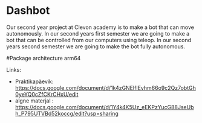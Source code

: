 # Dashbot 
Our second year project at Clevon academy is to make a bot that can move autonomously.
In our second years first semester we are going to make a bot that can be controlled from our computers using teleop.
In our second years second semester we are going to make the bot fully autonomous.

#Package architecture arm64

Links:
* Praktikapäevik: https://docs.google.com/document/d/1k4zGNElfIEvhm66o9c2Qz7obtGh0yeYQ0cZfCKrCHxU/edit
* algne materjal : https://docs.google.com/document/d/1Y4k4K5Uz_eEKPzYucG88JseUbh_P795UTVBd52koccg/edit?usp=sharing
